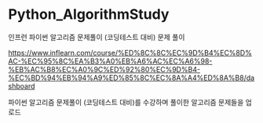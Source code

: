 # Python_AlgorithmStudy
인프런 파이썬 알고리즘 문제풀이 (코딩테스트 대비) 문제 풀이

https://www.inflearn.com/course/%ED%8C%8C%EC%9D%B4%EC%8D%AC-%EC%95%8C%EA%B3%A0%EB%A6%AC%EC%A6%98-%EB%AC%B8%EC%A0%9C%ED%92%80%EC%9D%B4-%EC%BD%94%EB%94%A9%ED%85%8C%EC%8A%A4%ED%8A%B8/dashboard

파이썬 알고리즘 문제풀이 (코딩테스트 대비)를 수강하며 풀이한 알고리즘 문제들을 업로드
